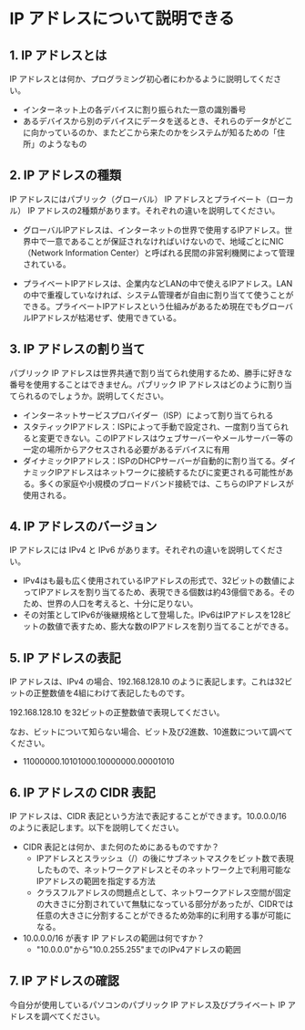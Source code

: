 # IP アドレスについて説明できる

## 1. IP アドレスとは

IP アドレスとは何か、プログラミング初心者にわかるように説明してください。

- インターネット上の各デバイスに割り振られた一意の識別番号
- あるデバイスから別のデバイスにデータを送るとき、それらのデータがどこに向かっているのか、またどこから来たのかをシステムが知るための「住所」のようなもの

## 2. IP アドレスの種類

IP アドレスにはパブリック（グローバル） IP アドレスとプライベート（ローカル） IP アドレスの2種類があります。それぞれの違いを説明してください。

- グローバルIPアドレスは、インターネットの世界で使用するIPアドレス。世界中で一意であることが保証されなければいけないので、地域ごとにNIC（Network Information Center）と呼ばれる民間の非営利機関によって管理されている。

- プライベートIPアドレスは、企業内などLANの中で使えるIPアドレス。LANの中で重複していなければ、システム管理者が自由に割り当てて使うことができる。プライベートIPアドレスという仕組みがあるため現在でもグローバルIPアドレスが枯渇せず、使用できている。

## 3. IP アドレスの割り当て

パブリック IP アドレスは世界共通で割り当てられ使用するため、勝手に好きな番号を使用することはできません。パブリック IP アドレスはどのように割り当てられるのでしょうか。説明してください。

- インターネットサービスプロバイダー（ISP）によって割り当てられる
- スタティックIPアドレス：ISPによって手動で設定され、一度割り当てられると変更できない。このIPアドレスはウェブサーバーやメールサーバー等の一定の場所からアクセスされる必要があるデバイスに有用
- ダイナミックIPアドレス：ISPのDHCPサーバーが自動的に割り当てる。ダイナミックIPアドレスはネットワークに接続するたびに変更される可能性がある。多くの家庭や小規模のブロードバンド接続では、こちらのIPアドレスが使用される。

## 4. IP アドレスのバージョン

IP アドレスには IPv4 と IPv6 があります。それぞれの違いを説明してください。

- IPv4はも最も広く使用されているIPアドレスの形式で、32ビットの数値によってIPアドレスを割り当てるため、表現できる個数は約43億個である。そのため、世界の人口を考えると、十分に足りない。
- その対策としてIPv6が後継規格として登場した。IPv6はIPアドレスを128ビットの数値で表すため、膨大な数のIPアドレスを割り当てることができる。

## 5. IP アドレスの表記

IP アドレスは、IPv4 の場合、192.168.128.10 のように表記します。これは32ビットの正整数値を4組にわけて表記したものです。

192.168.128.10 を32ビットの正整数値で表現してください。

なお、ビットについて知らない場合、ビット及び2進数、10進数について調べてください。

- 11000000.10101000.10000000.00001010

## 6. IP アドレスの CIDR 表記

IP アドレスは、CIDR 表記という方法で表記することができます。10.0.0.0/16 のように表記します。以下を説明してください。

- CIDR 表記とは何か、また何のためにあるものですか？
  - IPアドレスとスラッシュ（/）の後にサブネットマスクをビット数で表現したもので、ネットワークアドレスとそのネットワーク上で利用可能なIPアドレスの範囲を指定する方法
  - クラスフルアドレスの問題点として、ネットワークアドレス空間が固定の大きさに分割されていて無駄になっている部分があったが、CIDRでは任意の大きさに分割することができるため効率的に利用する事が可能になる。
- 10.0.0.0/16 が表す IP アドレスの範囲は何ですか？
  - "10.0.0.0"から"10.0.255.255"までのIPv4アドレスの範囲

## 7. IP アドレスの確認

今自分が使用しているパソコンのパブリック IP アドレス及びプライベート IP アドレスを調べてください。
